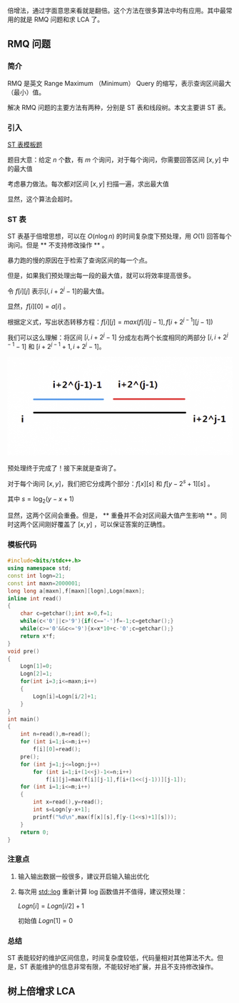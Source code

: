 倍增法，通过字面意思来看就是翻倍。这个方法在很多算法中均有应用。其中最常用的就是 RMQ 问题和求 LCA 了。

## RMQ 问题

### 简介

RMQ 是英文 Range Maximum （Minimum） Query 的缩写，表示查询区间最大（最小）值。

解决 RMQ 问题的主要方法有两种，分别是 ST 表和线段树。本文主要讲 ST 表。

### 引入

[ST 表模板题](https://www.luogu.org/problemnew/show/P3865)

题目大意：给定 $n$ 个数，有 $m$ 个询问，对于每个询问，你需要回答区间 $[x,y]$ 中的最大值

考虑暴力做法。每次都对区间 $[x,y]$ 扫描一遍，求出最大值

显然，这个算法会超时。

### ST 表

ST 表基于倍增思想，可以在 $O(n\log{n})$ 的时间复杂度下预处理，用 $O(1)$ 回答每个询问。但是 ** 不支持修改操作 ** 。

暴力跑的慢的原因在于检索了查询区间的每一个点。

但是，如果我们预处理出每一段的最大值，就可以将效率提高很多。

令 $f[i][j]$ 表示$[i,i+2^j-1]$的最大值。

显然，$f[i][0]=a[i]$ 。

根据定义式，写出状态转移方程：$f[i][j]=max(f[i][j-1],f[i+2^{j-1}][j-1])$

我们可以这么理解：将区间 $[i,i+2^j-1]$ 分成左右两个长度相同的两部分 $[i,i+2^{j-1}-1]$ 和 $[i+2^{j-1}+1,i+2^j-1]$。

![](./images/st1.png)

预处理终于完成了！接下来就是查询了。

对于每个询问 $[x,y]$，我们把它分成两个部分：$f[x][s]$ 和 $f[y-2^s+1][s]$ 。

其中 $s=\log_2{(y-x+1)}$

显然，这两个区间会重叠。但是， ** 重叠并不会对区间最大值产生影响 ** 。同时这两个区间刚好覆盖了 $[x,y]$ ，可以保证答案的正确性。

### 模板代码

```cpp
#include<bits/stdc++.h>
using namespace std;
const int logn=21;
const int maxn=2000001;
long long a[maxn],f[maxn][logn],Logn[maxn];
inline int read()
{
    char c=getchar();int x=0,f=1;
    while(c<'0'||c>'9'){if(c=='-')f=-1;c=getchar();}
    while(c>='0'&&c<='9'){x=x*10+c-'0';c=getchar();}
    return x*f;
}
void pre() 
{
    Logn[1]=0;
    Logn[2]=1;
    for(int i=3;i<=maxn;i++)
    {
        Logn[i]=Logn[i/2]+1;
    }
}
int main()
{
    int n=read(),m=read();
    for (int i=1;i<=m;i++)
        f[i][0]=read();
    pre();
    for (int j=1;j<=logn;j++)
        for (int i=1;i+(1<<j)-1<=n;i++)
            f[i][j]=max(f[i][j-1],f[i+(1<<(j-1))][j-1]);
    for (int i=1;i<=m;i++)
    {
        int x=read(),y=read();
        int s=Logn[y-x+1];
        printf("%d\n",max(f[x][s],f[y-(1<<s)+1][s]));   
    }
    return 0;
}
```

### 注意点

1. 输入输出数据一般很多，建议开启输入输出优化
2.  每次用 [std::log](https://en.cppreference.com/w/cpp/numeric/math/log) 重新计算 log 函数值并不值得，建议预处理：

    $Logn[i]=Logn[i/2]+1$

    初始值 $Logn[1]=0$

### 总结

ST 表能较好的维护区间信息，时间复杂度较低，代码量相对其他算法不大。但是，ST 表能维护的信息非常有限，不能较好地扩展，并且不支持修改操作。

## 树上倍增求 LCA

